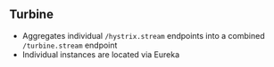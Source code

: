 ## Turbine

* Aggregates individual `/hystrix.stream` endpoints into a combined `/turbine.stream` endpoint
* Individual instances are located via Eureka
